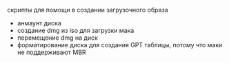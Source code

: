 скрипты для помощи в создании загрузочного образа
- анмаунт диска
- создание dmg из iso для загрузки мака
- перемещение dmg на диск
- форматирование диска для создания GPT таблицы, потому что маки не поддерживают MBR

